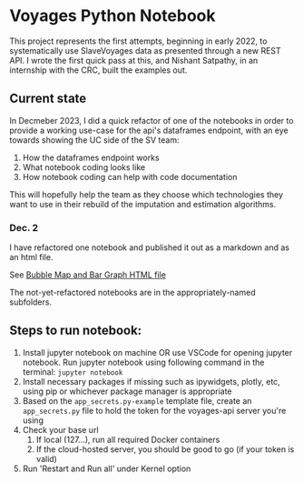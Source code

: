 # Voyages Python Notebook

This project represents the first attempts, beginning in early 2022, to systematically use SlaveVoyages data as presented through a new REST API. I wrote the first quick pass at this, and Nishant Satpathy, in an internship with the CRC, built the examples out.

## Current state

In Decmeber 2023, I did a quick refactor of one of the notebooks in order to provide a working use-case for the api's dataframes endpoint, with an eye towards showing the UC side of the SV team:

1. How the dataframes endpoint works
1. What notebook coding looks like
1. How notebook coding can help with code documentation

This will hopefully help the team as they choose which technologies they want to use in their rebuild of the imputation and estimation algorithms.

### Dec. 2

I have refactored one notebook and published it out as a markdown and as an html file.

See [Bubble Map and Bar Graph HTML file](bubblemap)

The not-yet-refactored notebooks are in the appropriately-named subfolders.

## Steps to run notebook:

1. Install jupyter notebook on machine OR use VSCode for opening jupyter notebook. Run jupyter notebook using following command in the terminal: ```jupyter notebook```
1. Install necessary packages if missing such as ipywidgets, plotly, etc, using pip or whichever package manager is appropriate
1. Based on the ```app_secrets.py-example``` template file, create an ```app_secrets.py``` file to hold the token for the voyages-api server you're using
1. Check your base url
	1. If local (127...), run all required Docker containers
	1. If the cloud-hosted server, you should be good to go (if your token is valid)
1. Run 'Restart and Run all' under Kernel option
